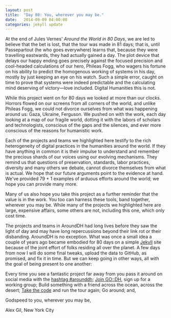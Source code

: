 ```yaml
---
layout: post
title:  "Day 80: You, wherever you may be."
date:   2014-09-09 04:00:00
categories: jekyll update
---
```


<!-- Remember to change the date above -->

At the end of Jules Vernes' *Around the World in 80 Days*, we are led to believe that the bet is lost, that the tour was made in 81 days; that is, until Passepartout (he who goes everywhere) learns that, because they were travelling eastwards, they had actually gained a day. The plot device that delays our happy ending goes precisely against the focused precision and cool-headed calculations of our hero, Phileas Fogg, who wagers his fortune on his ability to predict the homogenous working of systems in his day, mostly by just keeping an eye on his watch. Such a simple error, caught on time to prove that systems were indeed predictable and the calculating mind deserving of victory—love included. Digital Humanities this is not.

While this project went on for 80 days we looked at more than our clocks. Horrors flowed on our screens from all corners of the world, and unlike Phileas Fogg, we could not divorce ourselves from what was happening around us: Gaza, Ukraine, Ferguson. We pushed on with the work, each day looking at a map of our fragile world, dotting it with the labors of scholars and technologists, conscious of the gaps and the silences, and ever more conscious of the reasons for humanistic work.   

Each of the projects and teams we highlighted here testify to the rich heterogeneity of digital practices in the humanities around the world. If they have anything in common it is their impulse to understand and remember the precious shards of our voices using our evolving mechanisms. They remind us that questions of preservation, standards, labor practices, diversity and many others we debate, cannot divorce themselves from what is actual. We hope that our future arguments point to the evidence at hand. We've provided 79 + 1 examples of arduous efforts around the world; we hope you can provide many more.

Many of us also hope you take this project as a further reminder that the value is in the work. You too can harness these tools, band together, wherever you may be. While many of the projects we highlighted here are large, expensive affairs, some others are not, including this one, which only cost time. 

The projects and teams in AroundDH had long lives before they saw the light of day and may have long repercussions beyond their link rot or their disbanding. AroundDH is no exception. What was once a small idea a couple of years ago became embodied for 80 days on a simple [Jekyll](http://jekyllrb.com/) site because of the joint effort of folks residing all over the planet. A few days from now I will do some final tweaks, upload the data to GitHub, as promised, and fix it in time. But we can keep going in other ways, all with the goal of being present to one another: 

Every time you see a fantastic project far away from you pass it around on social media with the [hashtag #arounddh](https://twitter.com/search?q=arounddh&src=sprv); [Join GO::DH](http://www.globaloutlookdh.org/join/), sign up for a working group; Build something with a friend across the ocean, across the desert; [Take the code](https://github.com/elotroalex/arounddh) and run the tour again; Go around; and,

Godspeed to you, wherever you may be,

Alex Gil, New York City 


